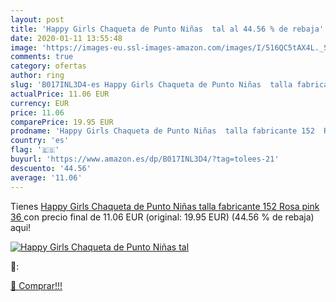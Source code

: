 ```yaml
---
layout: post
title: 'Happy Girls Chaqueta de Punto Niñas  tal al 44.56 % de rebaja'
date: 2020-01-11 13:55:48
image: 'https://images-eu.ssl-images-amazon.com/images/I/516QC5tAX4L._SL200_.jpg'
comments: true
category: ofertas
author: ring
slug: 'B017INL3D4-es Happy Girls Chaqueta de Punto Niñas  talla fabricante 152  Rosa  pink 36 '
actualPrice: 11.06 EUR
currency: EUR
price: 11.06
comparePrice: 19.95 EUR
prodname: 'Happy Girls Chaqueta de Punto Niñas  talla fabricante 152  Rosa  pink 36 '
country: 'es'
flag: '🇪🇸'
buyurl: 'https://www.amazon.es/dp/B017INL3D4/?tag=tolees-21'
descuento: '44.56'
average: '11.06'
---
```


Tienes [Happy Girls Chaqueta de Punto Niñas  talla fabricante 152  Rosa  pink 36 ](https://www.amazon.es/dp/B017INL3D4/?tag=tolees-21) con precio final de  11.06 EUR (original: 19.95 EUR) (44.56 %  de rebaja) aqui!

[![Happy Girls Chaqueta de Punto Niñas  tal](https://images-eu.ssl-images-amazon.com/images/I/516QC5tAX4L._SL200_.jpg)](https://www.amazon.es/dp/B017INL3D4/?tag=tolees-21)

🔎:


[🛒 Comprar!!!](https://www.amazon.es/dp/B017INL3D4/?tag=tolees-21)
